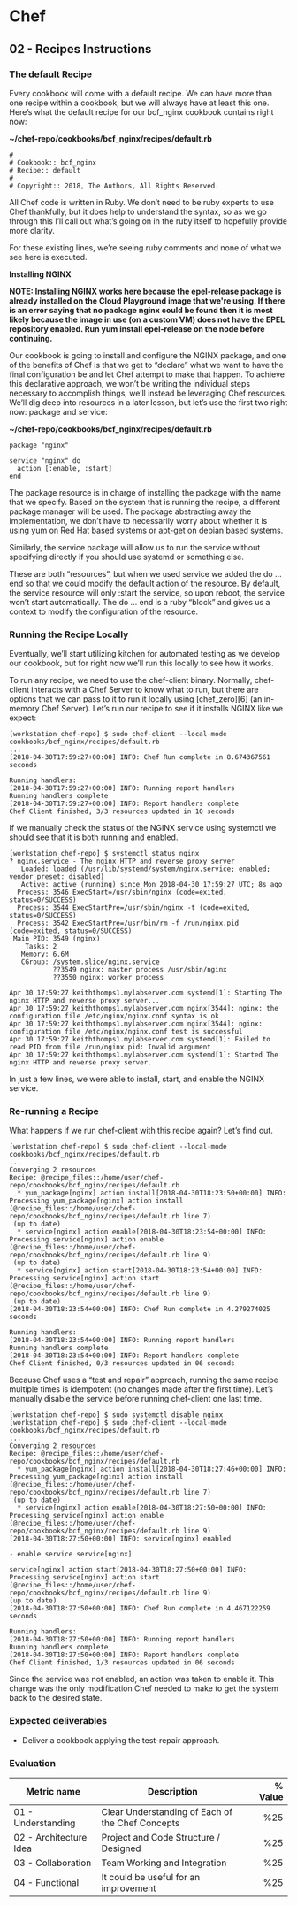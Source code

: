 # Chef
## 02 - Recipes Instructions

### The default Recipe

Every cookbook will come with a default recipe. We can have more than one recipe within a cookbook, but we will always have at least this one. Here’s what the default recipe for our bcf_nginx cookbook contains right now:

**~/chef-repo/cookbooks/bcf_nginx/recipes/default.rb**

```
#
# Cookbook:: bcf_nginx
# Recipe:: default
#
# Copyright:: 2018, The Authors, All Rights Reserved.
```

All Chef code is written in Ruby. We don’t need to be ruby experts to use Chef thankfully, but it does help to understand the syntax, so as we go through this I’ll call out what’s going on in the ruby itself to hopefully provide more clarity.

For these existing lines, we’re seeing ruby comments and none of what we see here is executed.

**Installing NGINX**

**NOTE: Installing NGINX works here because the epel-release package is already installed on the Cloud Playground image that we're using. If there is an error saying that no package nginx could be found then it is most likely because the image in use (on a custom VM) does not have the EPEL repository enabled. Run yum install epel-release on the node before continuing.**

Our cookbook is going to install and configure the NGINX package, and one of the benefits of Chef is that we get to “declare” what we want to have the final configuration be and let Chef attempt to make that happen. To achieve this declarative approach, we won’t be writing the individual steps necessary to accomplish things, we’ll instead be leveraging Chef resources. We’ll dig deep into resources in a later lesson, but let’s use the first two right now: package and service:

**~/chef-repo/cookbooks/bcf_nginx/recipes/default.rb**

```
package "nginx"

service "nginx" do
  action [:enable, :start]
end
```

The package resource is in charge of installing the package with the name that we specify. Based on the system that is running the recipe, a different package manager will be used. The package abstracting away the implementation, we don’t have to necessarily worry about whether it is using yum on Red Hat based systems or apt-get on debian based systems.

Similarly, the service package will allow us to run the service without specifying directly if you should use systemd or something else.

These are both “resources”, but when we used service we added the do ... end so that we could modify the default action of the resource. By default, the service resource will only :start the service, so upon reboot, the service won’t start automatically. The do ... end is a ruby “block” and gives us a context to modify the configuration of the resource.

### Running the Recipe Locally
Eventually, we’ll start utilizing kitchen for automated testing as we develop our cookbook, but for right now we’ll run this locally to see how it works.

To run any recipe, we need to use the chef-client binary. Normally, chef-client interacts with a Chef Server to know what to run, but there are options that we can pass to it to run it locally using [chef_zero][6] (an in-memory Chef Server). Let’s run our recipe to see if it installs NGINX like we expect:

```
[workstation chef-repo] $ sudo chef-client --local-mode cookbooks/bcf_nginx/recipes/default.rb
...
[2018-04-30T17:59:27+00:00] INFO: Chef Run complete in 8.674367561 seconds

Running handlers:
[2018-04-30T17:59:27+00:00] INFO: Running report handlers
Running handlers complete
[2018-04-30T17:59:27+00:00] INFO: Report handlers complete
Chef Client finished, 3/3 resources updated in 10 seconds
```

If we manually check the status of the NGINX service using systemctl we should see that it is both running and enabled.

```
[workstation chef-repo] $ systemctl status nginx
? nginx.service - The nginx HTTP and reverse proxy server
   Loaded: loaded (/usr/lib/systemd/system/nginx.service; enabled; vendor preset: disabled)
   Active: active (running) since Mon 2018-04-30 17:59:27 UTC; 8s ago
  Process: 3546 ExecStart=/usr/sbin/nginx (code=exited, status=0/SUCCESS)
  Process: 3544 ExecStartPre=/usr/sbin/nginx -t (code=exited, status=0/SUCCESS)
  Process: 3542 ExecStartPre=/usr/bin/rm -f /run/nginx.pid (code=exited, status=0/SUCCESS)
 Main PID: 3549 (nginx)
    Tasks: 2
   Memory: 6.6M
   CGroup: /system.slice/nginx.service
           ??3549 nginx: master process /usr/sbin/nginx
           ??3550 nginx: worker process

Apr 30 17:59:27 keiththomps1.mylabserver.com systemd[1]: Starting The nginx HTTP and reverse proxy server...
Apr 30 17:59:27 keiththomps1.mylabserver.com nginx[3544]: nginx: the configuration file /etc/nginx/nginx.conf syntax is ok
Apr 30 17:59:27 keiththomps1.mylabserver.com nginx[3544]: nginx: configuration file /etc/nginx/nginx.conf test is successful
Apr 30 17:59:27 keiththomps1.mylabserver.com systemd[1]: Failed to read PID from file /run/nginx.pid: Invalid argument
Apr 30 17:59:27 keiththomps1.mylabserver.com systemd[1]: Started The nginx HTTP and reverse proxy server.
```

In just a few lines, we were able to install, start, and enable the NGINX service.

### Re-running a Recipe

What happens if we run chef-client with this recipe again? Let’s find out.

```
[workstation chef-repo] $ sudo chef-client --local-mode cookbooks/bcf_nginx/recipes/default.rb
...
Converging 2 resources
Recipe: @recipe_files::/home/user/chef-repo/cookbooks/bcf_nginx/recipes/default.rb
  * yum_package[nginx] action install[2018-04-30T18:23:50+00:00] INFO: Processing yum_package[nginx] action install (@recipe_files::/home/user/chef-repo/cookbooks/bcf_nginx/recipes/default.rb line 7)
 (up to date)
  * service[nginx] action enable[2018-04-30T18:23:54+00:00] INFO: Processing service[nginx] action enable (@recipe_files::/home/user/chef-repo/cookbooks/bcf_nginx/recipes/default.rb line 9)
 (up to date)
  * service[nginx] action start[2018-04-30T18:23:54+00:00] INFO: Processing service[nginx] action start (@recipe_files::/home/user/chef-repo/cookbooks/bcf_nginx/recipes/default.rb line 9)
 (up to date)
[2018-04-30T18:23:54+00:00] INFO: Chef Run complete in 4.279274025 seconds

Running handlers:
[2018-04-30T18:23:54+00:00] INFO: Running report handlers
Running handlers complete
[2018-04-30T18:23:54+00:00] INFO: Report handlers complete
Chef Client finished, 0/3 resources updated in 06 seconds
```

Because Chef uses a “test and repair” approach, running the same recipe multiple times is idempotent (no changes made after the first time). Let’s manually disable the service before running chef-client one last time.

```
[workstation chef-repo] $ sudo systemctl disable nginx
[workstation chef-repo] $ sudo chef-client --local-mode cookbooks/bcf_nginx/recipes/default.rb
...
Converging 2 resources
Recipe: @recipe_files::/home/user/chef-repo/cookbooks/bcf_nginx/recipes/default.rb
  * yum_package[nginx] action install[2018-04-30T18:27:46+00:00] INFO: Processing yum_package[nginx] action install (@recipe_files::/home/user/chef-repo/cookbooks/bcf_nginx/recipes/default.rb line 7)
 (up to date)
  * service[nginx] action enable[2018-04-30T18:27:50+00:00] INFO: Processing service[nginx] action enable (@recipe_files::/home/user/chef-repo/cookbooks/bcf_nginx/recipes/default.rb line 9)
[2018-04-30T18:27:50+00:00] INFO: service[nginx] enabled

- enable service service[nginx]

service[nginx] action start[2018-04-30T18:27:50+00:00] INFO: Processing service[nginx] action start (@recipe_files::/home/user/chef-repo/cookbooks/bcf_nginx/recipes/default.rb line 9)
(up to date)
[2018-04-30T18:27:50+00:00] INFO: Chef Run complete in 4.467122259 seconds

Running handlers:
[2018-04-30T18:27:50+00:00] INFO: Running report handlers
Running handlers complete
[2018-04-30T18:27:50+00:00] INFO: Report handlers complete
Chef Client finished, 1/3 resources updated in 06 seconds
```

Since the service was not enabled, an action was taken to enable it. This change was the only modification Chef needed to make to get the system back to the desired state.

### Expected deliverables
- Deliver a cookbook applying the test-repair approach.

### Evaluation

| Metric name | Description | % Value |
| ----------- |-------------| -------:|
| 01 - Understanding  | Clear Understanding of Each of the Chef Concepts | %25 |
| 02 - Architecture Idea   | Project and Code Structure / Designed | %25 |
| 03 - Collaboration   | Team Working and Integration | %25 |
| 04 - Functional   | It could be useful for an improvement | %25 |
